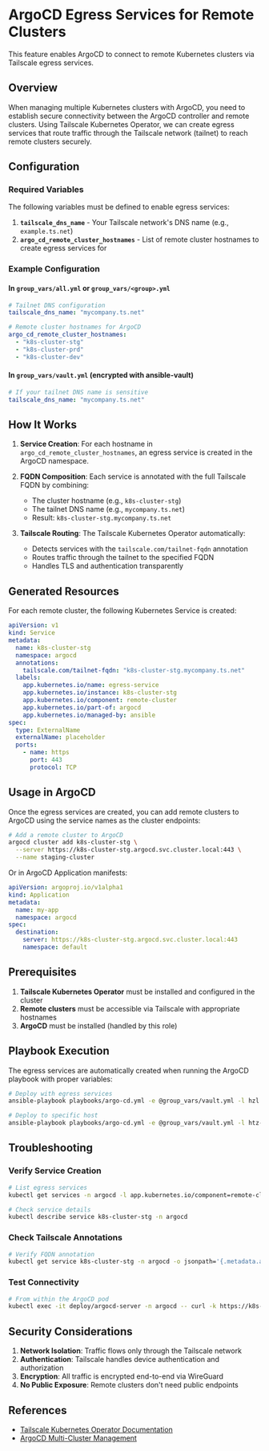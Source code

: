 # ArgoCD Egress Services for Remote Clusters

This feature enables ArgoCD to connect to remote Kubernetes clusters via Tailscale egress services.

## Overview

When managing multiple Kubernetes clusters with ArgoCD, you need to establish secure connectivity between the ArgoCD controller and remote clusters. Using Tailscale Kubernetes Operator, we can create egress services that route traffic through the Tailscale network (tailnet) to reach remote clusters securely.

## Configuration

### Required Variables

The following variables must be defined to enable egress services:

1. **`tailscale_dns_name`** - Your Tailscale network's DNS name (e.g., `example.ts.net`)
2. **`argo_cd_remote_cluster_hostnames`** - List of remote cluster hostnames to create egress services for

### Example Configuration

#### In `group_vars/all.yml` or `group_vars/<group>.yml`

```yaml
# Tailnet DNS configuration
tailscale_dns_name: "mycompany.ts.net"

# Remote cluster hostnames for ArgoCD
argo_cd_remote_cluster_hostnames:
  - "k8s-cluster-stg"
  - "k8s-cluster-prd"
  - "k8s-cluster-dev"
```

#### In `group_vars/vault.yml` (encrypted with ansible-vault)

```yaml
# If your tailnet DNS name is sensitive
tailscale_dns_name: "mycompany.ts.net"
```

## How It Works

1. **Service Creation**: For each hostname in `argo_cd_remote_cluster_hostnames`, an egress service is created in the ArgoCD namespace.

2. **FQDN Composition**: Each service is annotated with the full Tailscale FQDN by combining:
   - The cluster hostname (e.g., `k8s-cluster-stg`)
   - The tailnet DNS name (e.g., `mycompany.ts.net`)
   - Result: `k8s-cluster-stg.mycompany.ts.net`

3. **Tailscale Routing**: The Tailscale Kubernetes Operator automatically:
   - Detects services with the `tailscale.com/tailnet-fqdn` annotation
   - Routes traffic through the tailnet to the specified FQDN
   - Handles TLS and authentication transparently

## Generated Resources

For each remote cluster, the following Kubernetes Service is created:

```yaml
apiVersion: v1
kind: Service
metadata:
  name: k8s-cluster-stg
  namespace: argocd
  annotations:
    tailscale.com/tailnet-fqdn: "k8s-cluster-stg.mycompany.ts.net"
  labels:
    app.kubernetes.io/name: egress-service
    app.kubernetes.io/instance: k8s-cluster-stg
    app.kubernetes.io/component: remote-cluster
    app.kubernetes.io/part-of: argocd
    app.kubernetes.io/managed-by: ansible
spec:
  type: ExternalName
  externalName: placeholder
  ports:
    - name: https
      port: 443
      protocol: TCP
```

## Usage in ArgoCD

Once the egress services are created, you can add remote clusters to ArgoCD using the service names as the cluster endpoints:

```bash
# Add a remote cluster to ArgoCD
argocd cluster add k8s-cluster-stg \
  --server https://k8s-cluster-stg.argocd.svc.cluster.local:443 \
  --name staging-cluster
```

Or in ArgoCD Application manifests:

```yaml
apiVersion: argoproj.io/v1alpha1
kind: Application
metadata:
  name: my-app
  namespace: argocd
spec:
  destination:
    server: https://k8s-cluster-stg.argocd.svc.cluster.local:443
    namespace: default
```

## Prerequisites

1. **Tailscale Kubernetes Operator** must be installed and configured in the cluster
2. **Remote clusters** must be accessible via Tailscale with appropriate hostnames
3. **ArgoCD** must be installed (handled by this role)

## Playbook Execution

The egress services are automatically created when running the ArgoCD playbook with proper variables:

```bash
# Deploy with egress services
ansible-playbook playbooks/argo-cd.yml -e @group_vars/vault.yml -l hzl

# Deploy to specific host
ansible-playbook playbooks/argo-cd.yml -e @group_vars/vault.yml -l htz-eu-fsn-hzl-srv01
```

## Troubleshooting

### Verify Service Creation

```bash
# List egress services
kubectl get services -n argocd -l app.kubernetes.io/component=remote-cluster

# Check service details
kubectl describe service k8s-cluster-stg -n argocd
```

### Check Tailscale Annotations

```bash
# Verify FQDN annotation
kubectl get service k8s-cluster-stg -n argocd -o jsonpath='{.metadata.annotations.tailscale\.com/tailnet-fqdn}'
```

### Test Connectivity

```bash
# From within the ArgoCD pod
kubectl exec -it deploy/argocd-server -n argocd -- curl -k https://k8s-cluster-stg:443
```

## Security Considerations

1. **Network Isolation**: Traffic flows only through the Tailscale network
2. **Authentication**: Tailscale handles device authentication and authorization
3. **Encryption**: All traffic is encrypted end-to-end via WireGuard
4. **No Public Exposure**: Remote clusters don't need public endpoints

## References

- [Tailscale Kubernetes Operator Documentation](https://tailscale.com/kb/1486/kubernetes-operator-multi-cluster-argocd)
- [ArgoCD Multi-Cluster Management](https://argo-cd.readthedocs.io/en/stable/user-guide/clusters/)
